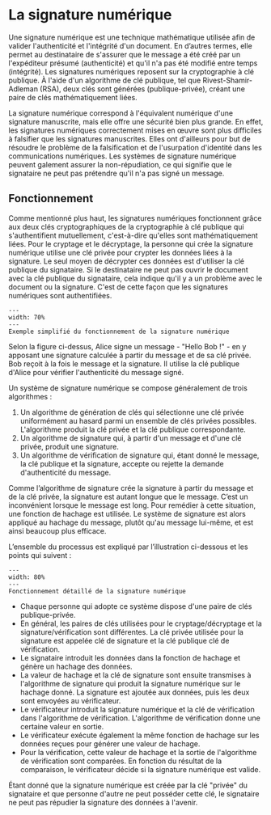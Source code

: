 # La signature numérique

Une signature numérique est une technique mathématique utilisée afin de valider l'authenticité et l'intégrité d'un document. En d’autres termes, elle permet au destinataire de s'assurer que le message a été créé par un l'expéditeur présumé (authenticité) et qu'il n'a pas été modifié entre temps (intégrité). Les signatures numériques reposent sur la cryptographie à clé publique. À l'aide d'un algorithme de clé publique, tel que Rivest-Shamir-Adleman (RSA), deux clés sont générées (publique-privée), créant une paire de clés mathématiquement liées. 

La signature numérique correspond à l'équivalent numérique d'une signature manuscrite, mais elle offre une sécurité bien plus grande. En effet, les signatures numériques correctement mises en œuvre sont plus difficiles à falsifier que les signatures manuscrites. Elles ont d'ailleurs pour but de résoudre le problème de la falsification et de l'usurpation d'identité dans les communications numériques. Les systèmes de signature numérique peuvent galement assurer la non-répudiation, ce qui signifie que le signataire ne peut pas prétendre qu'il n'a pas signé un message.

## Fonctionnement

Comme mentionné plus haut, les signatures numériques fonctionnent grâce aux deux clés cryptographiques de la cryptographie à clé publique qui s'authentifient mutuellement, c'est-à-dire qu'elles sont mathématiquement liées. Pour le cryptage et le décryptage, la personne qui crée la signature numérique utilise une clé privée pour crypter les données liées à la signature. Le seul moyen de décrypter ces données est d'utiliser la clé publique du signataire. Si le destinataire ne peut pas ouvrir le document avec la clé publique du signataire, cela indique qu'il y a un problème avec le document ou la signature. C'est de cette façon que les signatures numériques sont authentifiées.

```{figure} figures/alice-bob_signature.png
---
width: 70%
---
Exemple simplifié du fonctionnement de la signature numérique
```

Selon la figure ci-dessus, Alice signe un message - "Hello Bob !" - en y apposant une signature calculée à partir du message et de sa clé privée. Bob reçoit à la fois le message et la signature. Il utilise la clé publique d'Alice pour vérifier l'authenticité du message signé.

Un système de signature numérique se compose généralement de trois algorithmes :

1.	Un algorithme de génération de clés qui sélectionne une clé privée uniformément au hasard parmi un ensemble de clés privées possibles. L'algorithme produit la clé privée et la clé publique correspondante.
2.	Un algorithme de signature qui, à partir d'un message et d'une clé privée, produit une signature.
3.	Un algorithme de vérification de signature qui, étant donné le message, la clé publique et la signature, accepte ou rejette la demande d'authenticité du message.

Comme l’algorithme de signature crée la signature à partir du message et de la clé privée, la signature est autant longue que le message. C’est un inconvénient lorsque le message est long. Pour remédier à cette situation, une fonction de hachage est utilisée. Le système de signature est alors appliqué au hachage du message, plutôt qu'au message lui-même, et est ainsi beaucoup plus efficace.

L’ensemble du processus est expliqué par l’illustration ci-dessous et les points qui suivent :

```{figure} figures/digitalsignatureprocess.png
---
width: 80%
---
Fonctionnement détaillé de la signature numérique
```

- Chaque personne qui adopte ce système dispose d'une paire de clés publique-privée.
- En général, les paires de clés utilisées pour le cryptage/décryptage et la signature/vérification sont différentes. La clé privée utilisée pour la signature est appelée clé de signature et la clé publique clé de vérification.
- Le signataire introduit les données dans la fonction de hachage et génère un hachage des données.
- La valeur de hachage et la clé de signature sont ensuite transmises à l'algorithme de signature qui produit la signature numérique sur le hachage donné. La signature est ajoutée aux données, puis les deux sont envoyées au vérificateur.
- Le vérificateur introduit la signature numérique et la clé de vérification dans l'algorithme de vérification. L'algorithme de vérification donne une certaine valeur en sortie.
- Le vérificateur exécute également la même fonction de hachage sur les données reçues pour générer une valeur de hachage.
- Pour la vérification, cette valeur de hachage et la sortie de l'algorithme de vérification sont comparées. En fonction du résultat de la comparaison, le vérificateur décide si la signature numérique est valide.

Étant donné que la signature numérique est créée par la clé "privée" du signataire et que personne d'autre ne peut posséder cette clé, le signataire ne peut pas répudier la signature des données à l'avenir.
